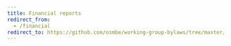 ```yaml
---
title: Financial reports
redirect_from:
  - /financial
redirect_to: https://github.com/osmbe/working-group-bylaws/tree/master/financial
---
```


